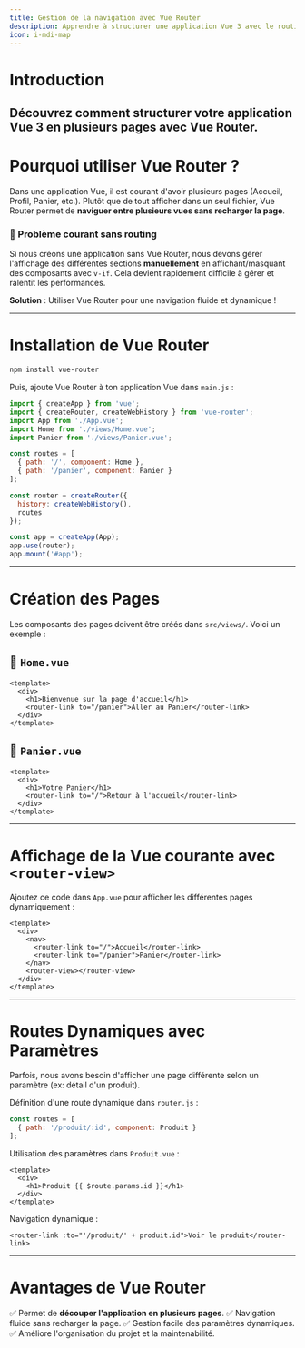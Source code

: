 ```yaml
---
title: Gestion de la navigation avec Vue Router
description: Apprendre à structurer une application Vue 3 avec le routing et Vue Router
icon: i-mdi-map
---
```


# Introduction

## Découvrez comment structurer votre application Vue 3 en plusieurs pages avec Vue Router.


# Pourquoi utiliser Vue Router ?

Dans une application Vue, il est courant d'avoir plusieurs pages (Accueil, Profil, Panier, etc.).
Plutôt que de tout afficher dans un seul fichier, Vue Router permet de **naviguer entre plusieurs vues sans recharger la page**.

### 📌 Problème courant sans routing

Si nous créons une application sans Vue Router, nous devons gérer l'affichage des différentes sections **manuellement** en affichant/masquant des composants avec `v-if`.
Cela devient rapidement difficile à gérer et ralentit les performances.

**Solution** : Utiliser Vue Router pour une navigation fluide et dynamique !

---

# Installation de Vue Router

```sh
npm install vue-router
```

Puis, ajoute Vue Router à ton application Vue dans `main.js` :

```js
import { createApp } from 'vue';
import { createRouter, createWebHistory } from 'vue-router';
import App from './App.vue';
import Home from './views/Home.vue';
import Panier from './views/Panier.vue';

const routes = [
  { path: '/', component: Home },
  { path: '/panier', component: Panier }
];

const router = createRouter({
  history: createWebHistory(),
  routes
});

const app = createApp(App);
app.use(router);
app.mount('#app');
```

---

# Création des Pages

Les composants des pages doivent être créés dans `src/views/`. Voici un exemple :

## 📌 `Home.vue`

```vue
<template>
  <div>
    <h1>Bienvenue sur la page d'accueil</h1>
    <router-link to="/panier">Aller au Panier</router-link>
  </div>
</template>
```

## 📌 `Panier.vue`

```vue
<template>
  <div>
    <h1>Votre Panier</h1>
    <router-link to="/">Retour à l'accueil</router-link>
  </div>
</template>
```

---

# Affichage de la Vue courante avec `<router-view>`

Ajoutez ce code dans `App.vue` pour afficher les différentes pages dynamiquement :

```vue
<template>
  <div>
    <nav>
      <router-link to="/">Accueil</router-link>
      <router-link to="/panier">Panier</router-link>
    </nav>
    <router-view></router-view>
  </div>
</template>
```

---

# Routes Dynamiques avec Paramètres

Parfois, nous avons besoin d'afficher une page différente selon un paramètre (ex: détail d'un produit).

Définition d'une route dynamique dans `router.js` :

```js
const routes = [
  { path: '/produit/:id', component: Produit }
];
```

Utilisation des paramètres dans `Produit.vue` :

```vue
<template>
  <div>
    <h1>Produit {{ $route.params.id }}</h1>
  </div>
</template>
```

Navigation dynamique :

```vue
<router-link :to="'/produit/' + produit.id">Voir le produit</router-link>
```

---

# Avantages de Vue Router

✅ Permet de **découper l'application en plusieurs pages**.
✅ Navigation fluide sans recharger la page.
✅ Gestion facile des paramètres dynamiques.
✅ Améliore l'organisation du projet et la maintenabilité.

